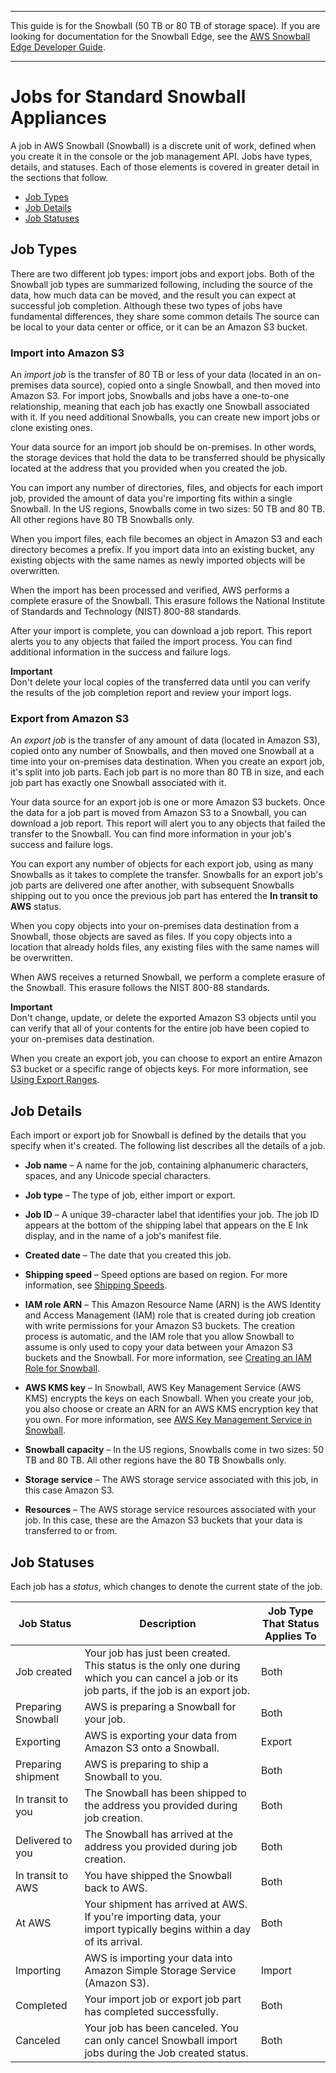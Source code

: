 --------

This guide is for the Snowball \(50 TB or 80 TB of storage space\)\. If you are looking for documentation for the Snowball Edge, see the [AWS Snowball Edge Developer Guide](http://docs.aws.amazon.com/snowball/latest/developer-guide/whatisedge.html)\.

--------

# Jobs for Standard Snowball Appliances<a name="jobs"></a>

A job in AWS Snowball \(Snowball\) is a discrete unit of work, defined when you create it in the console or the job management API\. Jobs have types, details, and statuses\. Each of those elements is covered in greater detail in the sections that follow\.


+ [Job Types](#jobtype)
+ [Job Details](#jobdetails)
+ [Job Statuses](#job-status)

## Job Types<a name="jobtype"></a>

There are two different job types: import jobs and export jobs\. Both of the Snowball job types are summarized following, including the source of the data, how much data can be moved, and the result you can expect at successful job completion\. Although these two types of jobs have fundamental differences, they share some common details The source can be local to your data center or office, or it can be an Amazon S3 bucket\.

### Import into Amazon S3<a name="importtype"></a>

An *import job* is the transfer of 80 TB or less of your data \(located in an on\-premises data source\), copied onto a single Snowball, and then moved into Amazon S3\. For import jobs, Snowballs and jobs have a one\-to\-one relationship, meaning that each job has exactly one Snowball associated with it\. If you need additional Snowballs, you can create new import jobs or clone existing ones\.

Your data source for an import job should be on\-premises\. In other words, the storage devices that hold the data to be transferred should be physically located at the address that you provided when you created the job\.

You can import any number of directories, files, and objects for each import job, provided the amount of data you're importing fits within a single Snowball\. In the US regions, Snowballs come in two sizes: 50 TB and 80 TB\. All other regions have 80 TB Snowballs only\.

When you import files, each file becomes an object in Amazon S3 and each directory becomes a prefix\. If you import data into an existing bucket, any existing objects with the same names as newly imported objects will be overwritten\.

When the import has been processed and verified, AWS performs a complete erasure of the Snowball\. This erasure follows the National Institute of Standards and Technology \(NIST\) 800\-88 standards\.

After your import is complete, you can download a job report\. This report alerts you to any objects that failed the import process\. You can find additional information in the success and failure logs\.

**Important**  
Don't delete your local copies of the transferred data until you can verify the results of the job completion report and review your import logs\.

### Export from Amazon S3<a name="exporttype"></a>

An *export job* is the transfer of any amount of data \(located in Amazon S3\), copied onto any number of Snowballs, and then moved one Snowball at a time into your on\-premises data destination\. When you create an export job, it's split into job parts\. Each job part is no more than 80 TB in size, and each job part has exactly one Snowball associated with it\.

Your data source for an export job is one or more Amazon S3 buckets\. Once the data for a job part is moved from Amazon S3 to a Snowball, you can download a job report\. This report will alert you to any objects that failed the transfer to the Snowball\. You can find more information in your job's success and failure logs\.

You can export any number of objects for each export job, using as many Snowballs as it takes to complete the transfer\. Snowballs for an export job's job parts are delivered one after another, with subsequent Snowballs shipping out to you once the previous job part has entered the **In transit to AWS** status\.

When you copy objects into your on\-premises data destination from a Snowball, those objects are saved as files\. If you copy objects into a location that already holds files, any existing files with the same names will be overwritten\.

When AWS receives a returned Snowball, we perform a complete erasure of the Snowball\. This erasure follows the NIST 800\-88 standards\.

**Important**  
Don't change, update, or delete the exported Amazon S3 objects until you can verify that all of your contents for the entire job have been copied to your on\-premises data destination\.

When you create an export job, you can choose to export an entire Amazon S3 bucket or a specific range of objects keys\. For more information, see [Using Export Ranges](ranges.md)\.

## Job Details<a name="jobdetails"></a>

Each import or export job for Snowball is defined by the details that you specify when it's created\. The following list describes all the details of a job\.

+ **Job name** – A name for the job, containing alphanumeric characters, spaces, and any Unicode special characters\.

+ **Job type** – The type of job, either import or export\.

+ **Job ID** – A unique 39\-character label that identifies your job\. The job ID appears at the bottom of the shipping label that appears on the E Ink display, and in the name of a job's manifest file\.

+ **Created date** – The date that you created this job\.

+ **Shipping speed** – Speed options are based on region\. For more information, see [Shipping Speeds](mailing-storage.md#shippingspeeds)\.

+ **IAM role ARN** – This Amazon Resource Name \(ARN\) is the AWS Identity and Access Management \(IAM\) role that is created during job creation with write permissions for your Amazon S3 buckets\. The creation process is automatic, and the IAM role that you allow Snowball to assume is only used to copy your data between your Amazon S3 buckets and the Snowball\. For more information, see [Creating an IAM Role for Snowball](auth-access-control.md#create-iam-role)\.

+ **AWS KMS key** – In Snowball, AWS Key Management Service \(AWS KMS\) encrypts the keys on each Snowball\. When you create your job, you also choose or create an ARN for an AWS KMS encryption key that you own\. For more information, see [AWS Key Management Service in Snowball](kms.md)\.

+ **Snowball capacity** – In the US regions, Snowballs come in two sizes: 50 TB and 80 TB\. All other regions have the 80 TB Snowballs only\.

+ **Storage service** – The AWS storage service associated with this job, in this case Amazon S3\.

+ **Resources** – The AWS storage service resources associated with your job\. In this case, these are the Amazon S3 buckets that your data is transferred to or from\.

## Job Statuses<a name="job-status"></a>

Each job has a *status*, which changes to denote the current state of the job\.


| Job Status | Description | Job Type That Status Applies To | 
| --- | --- | --- | 
| Job created | Your job has just been created\. This status is the only one during which you can cancel a job or its job parts, if the job is an export job\. | Both | 
| Preparing Snowball | AWS is preparing a Snowball for your job\. | Both | 
| Exporting | AWS is exporting your data from Amazon S3 onto a Snowball\. | Export | 
| Preparing shipment | AWS is preparing to ship a Snowball to you\. | Both | 
| In transit to you | The Snowball has been shipped to the address you provided during job creation\. | Both | 
| Delivered to you | The Snowball has arrived at the address you provided during job creation\. | Both | 
| In transit to AWS | You have shipped the Snowball back to AWS\. | Both | 
| At AWS | Your shipment has arrived at AWS\. If you're importing data, your import typically begins within a day of its arrival\. | Both | 
| Importing | AWS is importing your data into Amazon Simple Storage Service \(Amazon S3\)\. | Import | 
| Completed | Your import job or export job part has completed successfully\. | Both | 
| Canceled | Your job has been canceled\. You can only cancel Snowball import jobs during the Job created status\. | Both | 